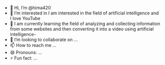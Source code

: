 - 👋 Hi, I’m @hima420
- 👀 I’m interested in I am interested in the field of artificial intelligence and I love YouTube
- 🌱 I am currently learning the field of analyzing and collecting information from some websites and then converting it into a video using artificial intelligence-
-  💞️ I’m looking to collaborate on ...
- 📫 How to reach me ...
- 😄 Pronouns: ...
- ⚡ Fun fact: ...

<!---
hima420/hima420 is a ✨ special ✨ repository because its `README.md` (this file) appears on your GitHub profile.
You can click the Preview link to take a look at your changes.
--->
